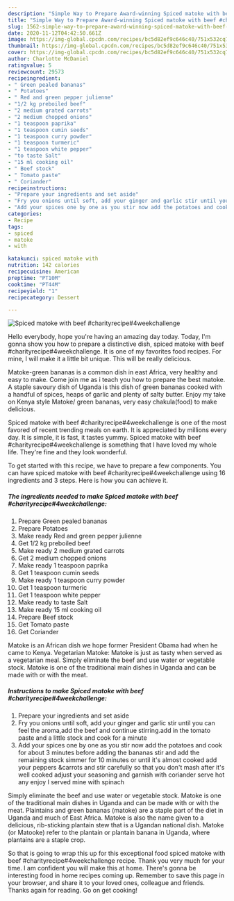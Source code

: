 ```yaml
---
description: "Simple Way to Prepare Award-winning Spiced matoke with beef #charityrecipe#4weekchallenge"
title: "Simple Way to Prepare Award-winning Spiced matoke with beef #charityrecipe#4weekchallenge"
slug: 1562-simple-way-to-prepare-award-winning-spiced-matoke-with-beef-charityrecipe4weekchallenge
date: 2020-11-12T04:42:50.661Z
image: https://img-global.cpcdn.com/recipes/bc5d82ef9c646c40/751x532cq70/spiced-matoke-with-beef-charityrecipe4weekchallenge-recipe-main-photo.jpg
thumbnail: https://img-global.cpcdn.com/recipes/bc5d82ef9c646c40/751x532cq70/spiced-matoke-with-beef-charityrecipe4weekchallenge-recipe-main-photo.jpg
cover: https://img-global.cpcdn.com/recipes/bc5d82ef9c646c40/751x532cq70/spiced-matoke-with-beef-charityrecipe4weekchallenge-recipe-main-photo.jpg
author: Charlotte McDaniel
ratingvalue: 5
reviewcount: 29573
recipeingredient:
- " Green pealed bananas"
- " Potatoes"
- " Red and green pepper julienne"
- "1/2 kg preboiled beef"
- "2 medium grated carrots"
- "2 medium chopped onions"
- "1 teaspoon paprika"
- "1 teaspoon cumin seeds"
- "1 teaspoon curry powder"
- "1 teaspoon turmeric"
- "1 teaspoon white pepper"
- "to taste Salt"
- "15 ml cooking oil"
- " Beef stock"
- " Tomato paste"
- " Coriander"
recipeinstructions:
- "Prepare your ingredients and set aside"
- "Fry you onions until soft, add your ginger and garlic stir until you can feel the aroma,add the beef and continue stirring.add in the tomato paste and a little stock and cook for a minute"
- "Add your spices one by one as you stir now add the potatoes and cook for about 3 minutes before adding the bananas stir and add the remaining stock simmer for 10 minutes or until it&#39;s almost cooked add your peppers &amp;carrots and stir carefully so that you don&#39;t mash after it&#39;s well cooked adjust your seasoning and garnish with coriander serve hot any enjoy I served mine with spinach"
categories:
- Recipe
tags:
- spiced
- matoke
- with

katakunci: spiced matoke with 
nutrition: 142 calories
recipecuisine: American
preptime: "PT10M"
cooktime: "PT44M"
recipeyield: "1"
recipecategory: Dessert

---
```



![Spiced matoke with beef #charityrecipe#4weekchallenge](https://img-global.cpcdn.com/recipes/bc5d82ef9c646c40/751x532cq70/spiced-matoke-with-beef-charityrecipe4weekchallenge-recipe-main-photo.jpg)

Hello everybody, hope you're having an amazing day today. Today, I'm gonna show you how to prepare a distinctive dish, spiced matoke with beef #charityrecipe#4weekchallenge. It is one of my favorites food recipes. For mine, I will make it a little bit unique. This will be really delicious.

Matoke-green bananas is a common dish in east Africa, very healthy and easy to make. Come join me as i teach you how to prepare the best matoke. A staple savoury dish of Uganda is this dish of green bananas cooked with a handful of spices, heaps of garlic and plenty of salty butter. Enjoy my take on Kenya style Matoke/ green bananas, very easy chakula(food) to make delicious.

Spiced matoke with beef #charityrecipe#4weekchallenge is one of the most favored of recent trending meals on earth. It is appreciated by millions every day. It is simple, it is fast, it tastes yummy. Spiced matoke with beef #charityrecipe#4weekchallenge is something that I have loved my whole life. They're fine and they look wonderful.


To get started with this recipe, we have to prepare a few components. You can have spiced matoke with beef #charityrecipe#4weekchallenge using 16 ingredients and 3 steps. Here is how you can achieve it.

<!--inarticleads1-->

##### The ingredients needed to make Spiced matoke with beef #charityrecipe#4weekchallenge:

1. Prepare  Green pealed bananas
1. Prepare  Potatoes
1. Make ready  Red and green pepper julienne
1. Get 1/2 kg preboiled beef
1. Make ready 2 medium grated carrots
1. Get 2 medium chopped onions
1. Make ready 1 teaspoon paprika
1. Get 1 teaspoon cumin seeds
1. Make ready 1 teaspoon curry powder
1. Get 1 teaspoon turmeric
1. Get 1 teaspoon white pepper
1. Make ready to taste Salt
1. Make ready 15 ml cooking oil
1. Prepare  Beef stock
1. Get  Tomato paste
1. Get  Coriander


Matoke is an African dish we hope former President Obama had when he came to Kenya. Vegetarian Matoke: Matoke is just as tasty when served as a vegetarian meal. Simply eliminate the beef and use water or vegetable stock. Matoke is one of the traditional main dishes in Uganda and can be made with or with the meat. 

<!--inarticleads2-->

##### Instructions to make Spiced matoke with beef #charityrecipe#4weekchallenge:

1. Prepare your ingredients and set aside
1. Fry you onions until soft, add your ginger and garlic stir until you can feel the aroma,add the beef and continue stirring.add in the tomato paste and a little stock and cook for a minute
1. Add your spices one by one as you stir now add the potatoes and cook for about 3 minutes before adding the bananas stir and add the remaining stock simmer for 10 minutes or until it&#39;s almost cooked add your peppers &amp;carrots and stir carefully so that you don&#39;t mash after it&#39;s well cooked adjust your seasoning and garnish with coriander serve hot any enjoy I served mine with spinach


Simply eliminate the beef and use water or vegetable stock. Matoke is one of the traditional main dishes in Uganda and can be made with or with the meat. Plaintains and green bananas (matoke) are a staple part of the diet in Uganda and much of East Africa. Matoke is also the name given to a delicious, rib-sticking plantain stew that is a Ugandan national dish. Matoke (or Matooke) refer to the plantain or plantain banana in Uganda, where plantains are a staple crop. 

So that is going to wrap this up for this exceptional food spiced matoke with beef #charityrecipe#4weekchallenge recipe. Thank you very much for your time. I am confident you will make this at home. There's gonna be interesting food in home recipes coming up. Remember to save this page in your browser, and share it to your loved ones, colleague and friends. Thanks again for reading. Go on get cooking!
